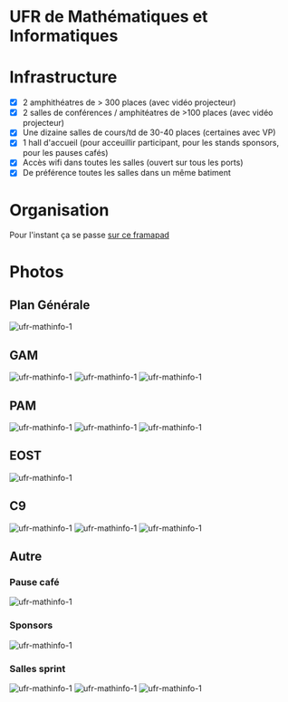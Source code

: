 UFR de Mathématiques et Informatiques
=====================================

# Infrastructure

- [x] 2 amphithéatres de > 300 places (avec vidéo projecteur)
- [x] 2 salles de conférences / amphitéatres de >100 places (avec vidéo projecteur)
- [x] Une dizaine salles de cours/td de 30-40 places (certaines avec VP)
- [x] 1 hall d'accueil (pour acceuillir participant, pour les stands sponsors, pour les pauses cafés)
- [x] Accès wifi dans toutes les salles (ouvert sur tous les ports)
- [x] De préférence toutes les salles dans un même batiment

# Organisation

Pour l'instant ça se passe [sur ce framapad](https://bimestriel.framapad.org/p/bischheim_20pycon)

# Photos

## Plan Générale

![ufr-mathinfo-1](pictures/plan.png)

## GAM

![ufr-mathinfo-1](pictures/GAM/GAM01.jpg)
![ufr-mathinfo-1](pictures/GAM/GAM02.jpg)
![ufr-mathinfo-1](pictures/GAM/GAM03.jpg)

## PAM

![ufr-mathinfo-1](pictures/PAM/PAM01.jpg)
![ufr-mathinfo-1](pictures/PAM/PAM02.jpg)
![ufr-mathinfo-1](pictures/PAM/PAM03.jpg)

## EOST

![ufr-mathinfo-1](pictures/EOST/EOST.jpg)

## C9

![ufr-mathinfo-1](pictures/C9/C901.jpg)
![ufr-mathinfo-1](pictures/C9/C902.jpg)
![ufr-mathinfo-1](pictures/C9/C903.jpg)

## Autre

### Pause café

![ufr-mathinfo-1](pictures/AUTRE/pausecafe.jpg)

### Sponsors

![ufr-mathinfo-1](pictures/AUTRE/sponsors.jpg)

### Salles sprint

![ufr-mathinfo-1](pictures/AUTRE/sprints01.jpg)
![ufr-mathinfo-1](pictures/AUTRE/sprints02.jpg)
![ufr-mathinfo-1](pictures/AUTRE/couloir.jpg)
